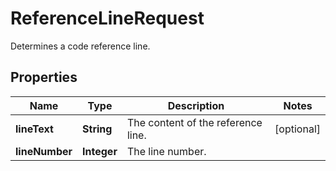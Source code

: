 

# ReferenceLineRequest

Determines a code reference line.

## Properties

| Name | Type | Description | Notes |
|------------ | ------------- | ------------- | -------------|
|**lineText** | **String** | The content of the reference line. |  [optional] |
|**lineNumber** | **Integer** | The line number. |  |



